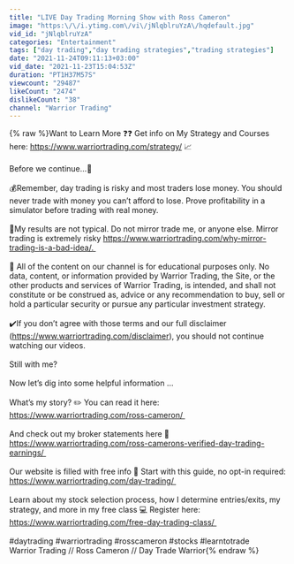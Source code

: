 ```yaml
---
title: "LIVE Day Trading Morning Show with Ross Cameron"
image: "https:\/\/i.ytimg.com\/vi\/jNlqblruYzA\/hqdefault.jpg"
vid_id: "jNlqblruYzA"
categories: "Entertainment"
tags: ["day trading","day trading strategies","trading strategies"]
date: "2021-11-24T09:11:13+03:00"
vid_date: "2021-11-23T15:04:53Z"
duration: "PT1H37M57S"
viewcount: "29487"
likeCount: "2474"
dislikeCount: "38"
channel: "Warrior Trading"
---
```

{% raw %}Want to Learn More ❓❓ Get info on My Strategy and Courses here: <a rel="nofollow" target="blank" href="https://www.warriortrading.com/strategy/">https://www.warriortrading.com/strategy/</a> 📈<br /><br />Before we continue...👀<br /><br />💰Remember, day trading is risky and most traders lose money. You should never trade with money you can’t afford to lose. Prove profitability in a simulator before trading with real money. <br /><br />💪My results are not typical. Do not mirror trade me, or anyone else. Mirror trading is extremely risky <a rel="nofollow" target="blank" href="https://www.warriortrading.com/why-mirror-trading-is-a-bad-idea/. ">https://www.warriortrading.com/why-mirror-trading-is-a-bad-idea/. </a><br /><br />🍏 All of the content on our channel is for educational purposes only. No data, content, or information provided by Warrior Trading, the Site, or the other products and services of Warrior Trading, is intended, and shall not constitute or be construed as, advice or any recommendation to buy, sell or hold a particular security or pursue any particular investment strategy.<br /><br />✔️If you don’t agree with those terms and our full disclaimer (<a rel="nofollow" target="blank" href="https://www.warriortrading.com/disclaimer),">https://www.warriortrading.com/disclaimer),</a> you should not continue watching our videos. <br /><br />Still with me? <br /><br />Now let’s dig into some helpful information …<br /><br />What’s my story? ✏️ You can read it here: <a rel="nofollow" target="blank" href="https://www.warriortrading.com/ross-cameron/ ">https://www.warriortrading.com/ross-cameron/ </a><br /><br />And check out my broker statements here 📝 <a rel="nofollow" target="blank" href="https://www.warriortrading.com/ross-camerons-verified-day-trading-earnings/ ">https://www.warriortrading.com/ross-camerons-verified-day-trading-earnings/ </a><br /><br />Our website is filled with free info 🔎 Start with this guide, no opt-in required: <a rel="nofollow" target="blank" href="https://www.warriortrading.com/day-trading/ ">https://www.warriortrading.com/day-trading/ </a><br /><br />Learn about my stock selection process, how I determine entries/exits, my strategy, and more in my free class 💻 Register here: <a rel="nofollow" target="blank" href="https://www.warriortrading.com/free-day-trading-class/ ">https://www.warriortrading.com/free-day-trading-class/ </a><br /><br />#daytrading #warriortrading #rosscameron #stocks #learntotrade<br />Warrior Trading // Ross Cameron // Day Trade Warrior{% endraw %}
